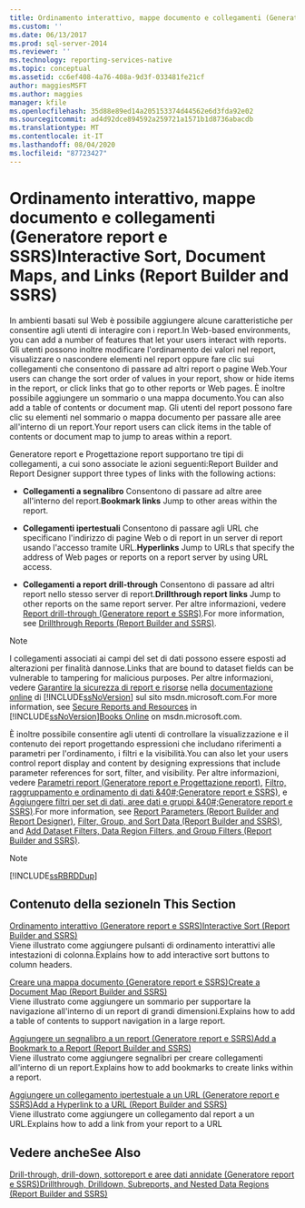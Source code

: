 ```yaml
---
title: Ordinamento interattivo, mappe documento e collegamenti (Generatore report e SSRS) | Microsoft Docs
ms.custom: ''
ms.date: 06/13/2017
ms.prod: sql-server-2014
ms.reviewer: ''
ms.technology: reporting-services-native
ms.topic: conceptual
ms.assetid: cc6ef408-4a76-408a-9d3f-033481fe21cf
author: maggiesMSFT
ms.author: maggies
manager: kfile
ms.openlocfilehash: 35d88e89ed14a205153374d44562e6d3fda92e02
ms.sourcegitcommit: ad4d92dce894592a259721a1571b1d8736abacdb
ms.translationtype: MT
ms.contentlocale: it-IT
ms.lasthandoff: 08/04/2020
ms.locfileid: "87723427"
---
```

# <a name="interactive-sort-document-maps-and-links-report-builder-and-ssrs"></a><span data-ttu-id="1186c-102">Ordinamento interattivo, mappe documento e collegamenti (Generatore report e SSRS)</span><span class="sxs-lookup"><span data-stu-id="1186c-102">Interactive Sort, Document Maps, and Links (Report Builder and SSRS)</span></span>
  <span data-ttu-id="1186c-103">In ambienti basati sul Web è possibile aggiungere alcune caratteristiche per consentire agli utenti di interagire con i report.</span><span class="sxs-lookup"><span data-stu-id="1186c-103">In Web-based environments, you can add a number of features that let your users interact with reports.</span></span> <span data-ttu-id="1186c-104">Gli utenti possono inoltre modificare l'ordinamento dei valori nel report, visualizzare o nascondere elementi nel report oppure fare clic sui collegamenti che consentono di passare ad altri report o pagine Web.</span><span class="sxs-lookup"><span data-stu-id="1186c-104">Your users can change the sort order of values in your report, show or hide items in the report, or click links that go to other reports or Web pages.</span></span> <span data-ttu-id="1186c-105">È inoltre possibile aggiungere un sommario o una mappa documento.</span><span class="sxs-lookup"><span data-stu-id="1186c-105">You can also add a table of contents or document map.</span></span> <span data-ttu-id="1186c-106">Gli utenti del report possono fare clic su elementi nel sommario o mappa documento per passare alle aree all'interno di un report.</span><span class="sxs-lookup"><span data-stu-id="1186c-106">Your report users can click items in the table of contents or document map to jump to areas within a report.</span></span>  
  
 <span data-ttu-id="1186c-107">Generatore report e Progettazione report supportano tre tipi di collegamenti, a cui sono associate le azioni seguenti:</span><span class="sxs-lookup"><span data-stu-id="1186c-107">Report Builder and Report Designer support three types of links with the following actions:</span></span>  
  
-   <span data-ttu-id="1186c-108">**Collegamenti a segnalibro** Consentono di passare ad altre aree all'interno del report.</span><span class="sxs-lookup"><span data-stu-id="1186c-108">**Bookmark links** Jump to other areas within the report.</span></span>  
  
-   <span data-ttu-id="1186c-109">**Collegamenti ipertestuali** Consentono di passare agli URL che specificano l'indirizzo di pagine Web o di report in un server di report usando l'accesso tramite URL.</span><span class="sxs-lookup"><span data-stu-id="1186c-109">**Hyperlinks** Jump to URLs that specify the address of Web pages or reports on a report server by using URL access.</span></span>  
  
-   <span data-ttu-id="1186c-110">**Collegamenti a report drill-through** Consentono di passare ad altri report nello stesso server di report.</span><span class="sxs-lookup"><span data-stu-id="1186c-110">**Drillthrough report links** Jump to other reports on the same report server.</span></span> <span data-ttu-id="1186c-111">Per altre informazioni, vedere [Report drill-through &#40;Generatore report e SSRS&#41;](drillthrough-reports-report-builder-and-ssrs.md).</span><span class="sxs-lookup"><span data-stu-id="1186c-111">For more information, see [Drillthrough Reports &#40;Report Builder and SSRS&#41;](drillthrough-reports-report-builder-and-ssrs.md).</span></span>  
  
> [!NOTE]  
>  <span data-ttu-id="1186c-112">I collegamenti associati ai campi del set di dati possono essere esposti ad alterazioni per finalità dannose.</span><span class="sxs-lookup"><span data-stu-id="1186c-112">Links that are bound to dataset fields can be vulnerable to tampering for malicious purposes.</span></span> <span data-ttu-id="1186c-113">Per altre informazioni, vedere [Garantire la sicurezza di report e risorse](../security/secure-reports-and-resources.md) nella [documentazione online](https://go.microsoft.com/fwlink/?LinkId=154888) di [!INCLUDE[ssNoVersion](../../includes/ssnoversion-md.md)] sul sito msdn.microsoft.com.</span><span class="sxs-lookup"><span data-stu-id="1186c-113">For more information, see [Secure Reports and Resources](../security/secure-reports-and-resources.md) in [!INCLUDE[ssNoVersion](../../includes/ssnoversion-md.md)][Books Online](https://go.microsoft.com/fwlink/?LinkId=154888) on msdn.microsoft.com.</span></span>  
  
 <span data-ttu-id="1186c-114">È inoltre possibile consentire agli utenti di controllare la visualizzazione e il contenuto dei report progettando espressioni che includano riferimenti a parametri per l'ordinamento, i filtri e la visibilità.</span><span class="sxs-lookup"><span data-stu-id="1186c-114">You can also let your users control report display and content by designing expressions that include parameter references for sort, filter, and visibility.</span></span> <span data-ttu-id="1186c-115">Per altre informazioni, vedere [Parametri report &#40;Generatore report e Progettazione report&#41;](report-parameters-report-builder-and-report-designer.md), [Filtro, raggruppamento e ordinamento di dati &40#;Generatore report e SSRS&#41;](filter-group-and-sort-data-report-builder-and-ssrs.md), e [Aggiungere filtri per set di dati, aree dati e gruppi &40#;Generatore report e SSRS&#41;](add-dataset-filters-data-region-filters-and-group-filters.md).</span><span class="sxs-lookup"><span data-stu-id="1186c-115">For more information, see [Report Parameters &#40;Report Builder and Report Designer&#41;](report-parameters-report-builder-and-report-designer.md), [Filter, Group, and Sort Data &#40;Report Builder and SSRS&#41;](filter-group-and-sort-data-report-builder-and-ssrs.md), and [Add Dataset Filters, Data Region Filters, and Group Filters &#40;Report Builder and SSRS&#41;](add-dataset-filters-data-region-filters-and-group-filters.md).</span></span>  
  
> [!NOTE]  
>  [!INCLUDE[ssRBRDDup](../../includes/ssrbrddup-md.md)]  
  
## <a name="in-this-section"></a><span data-ttu-id="1186c-116">Contenuto della sezione</span><span class="sxs-lookup"><span data-stu-id="1186c-116">In This Section</span></span>  
 [<span data-ttu-id="1186c-117">Ordinamento interattivo &#40;Generatore report e SSRS&#41;</span><span class="sxs-lookup"><span data-stu-id="1186c-117">Interactive Sort &#40;Report Builder and SSRS&#41;</span></span>](interactive-sort-report-builder-and-ssrs.md)  
 <span data-ttu-id="1186c-118">Viene illustrato come aggiungere pulsanti di ordinamento interattivi alle intestazioni di colonna.</span><span class="sxs-lookup"><span data-stu-id="1186c-118">Explains how to add interactive sort buttons to column headers.</span></span>  
  
 [<span data-ttu-id="1186c-119">Creare una mappa documento &#40;Generatore report e SSRS&#41;</span><span class="sxs-lookup"><span data-stu-id="1186c-119">Create a Document Map &#40;Report Builder and SSRS&#41;</span></span>](create-a-document-map-report-builder-and-ssrs.md)  
 <span data-ttu-id="1186c-120">Viene illustrato come aggiungere un sommario per supportare la navigazione all'interno di un report di grandi dimensioni.</span><span class="sxs-lookup"><span data-stu-id="1186c-120">Explains how to add a table of contents to support navigation in a large report.</span></span>  
  
 [<span data-ttu-id="1186c-121">Aggiungere un segnalibro a un report &#40;Generatore report e SSRS&#41;</span><span class="sxs-lookup"><span data-stu-id="1186c-121">Add a Bookmark to a Report &#40;Report Builder and SSRS&#41;</span></span>](add-a-bookmark-to-a-report-report-builder-and-ssrs.md)  
 <span data-ttu-id="1186c-122">Viene illustrato come aggiungere segnalibri per creare collegamenti all'interno di un report.</span><span class="sxs-lookup"><span data-stu-id="1186c-122">Explains how to add bookmarks to create links within a report.</span></span>  
  
 [<span data-ttu-id="1186c-123">Aggiungere un collegamento ipertestuale a un URL &#40;Generatore report e SSRS&#41;</span><span class="sxs-lookup"><span data-stu-id="1186c-123">Add a Hyperlink to a URL &#40;Report Builder and SSRS&#41;</span></span>](add-a-hyperlink-to-a-url-report-builder-and-ssrs.md)  
 <span data-ttu-id="1186c-124">Viene illustrato come aggiungere un collegamento dal report a un URL.</span><span class="sxs-lookup"><span data-stu-id="1186c-124">Explains how to add a link from your report to a URL</span></span>  
  
## <a name="see-also"></a><span data-ttu-id="1186c-125">Vedere anche</span><span class="sxs-lookup"><span data-stu-id="1186c-125">See Also</span></span>  
 [<span data-ttu-id="1186c-126">Drill-through, drill-down, sottoreport e aree dati annidate &#40;Generatore report e SSRS&#41;</span><span class="sxs-lookup"><span data-stu-id="1186c-126">Drillthrough, Drilldown, Subreports, and Nested Data Regions &#40;Report Builder and SSRS&#41;</span></span>](drillthrough-drilldown-subreports-and-nested-data-regions.md)  
  
  
